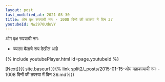 ```yaml
---
layout: post
last_modified_at: 2021-03-30
title: ओम वृक्ष रुपयाची नमः - 1008 दिनों की तपस्या में दिन 37
youtubeId: Nwi970UduVY
---
```

 
 
 ओम वृक्ष रुपयाची नमः  
 
 -  ज्याला बैलाचे रूप देखील आहे 
 
  
 
  
 
 
 
 
 
 


{% include youtubePlayer.html id=page.youtubeId %}
 
[Next]({{ site.baseurl }}{% link  split2/_posts/2015-01-15-ओम महाकायायी नमः - 1008 दिनों की तपस्या में दिन 36.md%})
 
